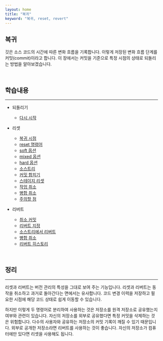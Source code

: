 ```yaml
---
layout: home
title: "복귀"
keyword: "복귀, reset, revert"
---
```


## 복귀
깃은 소스 코드의 시간에 따른 변화 흐름을 기록합니다. 이렇게 저장된 변화 흐름 단계를 커밋(commit)이라고 합니다. 이 장에서는 커밋을 기준으로 특정 시점의 상태로 되돌리는 방법을 알아보겠습니다.  

<br>

## 학습내용
---
* 되돌리기
    + [다시 시작](09.1) 

* 리셋
    + [복귀 시점](resert#1) 
    + [reset 명령어](resert#2) 
    + [soft 옵션](resert#3)
    + [mixed 옵션](resert#4) 
    + [hard 옵션](resert#5) 
    + [소스트리](resert#6) 
    + [커밋 합치기](resert#7) 
    + [스테이지 리셋](resert#8) 
    + [작업 취소](resert#9) 
    + [병합 취소](resert#10) 
    + [주의할 점](resert#11)

* 리버트
    + [취소 커밋](revert#1)  
    + [리버트 지정](revert#2)  
    + [소스트리에서 리버트](revert#3)  
    + [병합 취소](revert#4)  
    + [리버트 히스토리](revert#5) 

<br>

## 정리
---
리셋과 리버트는 버전 관리의 특성을 그대로 보여 주는 기능입니다. 리셋과 리버트는 동작을 취소하고 과거로 돌아간다는 면에서는 유사합니다. 코드 변경 이력을 저장하고 필요한 시점에 해당 코드 상태로 쉽게 이동할 수 있습니다.  

하지만 이렇게 두 명령어로 분리하여 사용하는 것은 저장소를 원격 저장소로 공유했는지 여부와 관련이 있습니다. 자신의 저장소를 외부로 공유했다면 특정 커밋을 삭제하는 것은 위험합니다. 다수의 사용자와 공유하는 저장소의 커밋 기록이 깨질 수 있기 때문입니다. 외부로 공개한 저장소라면 리버트를 사용하는 것이 좋습니다. 자신의 저장소가 컴퓨터에만 있다면 리셋을 사용해도 됩니다.  

<br><br>